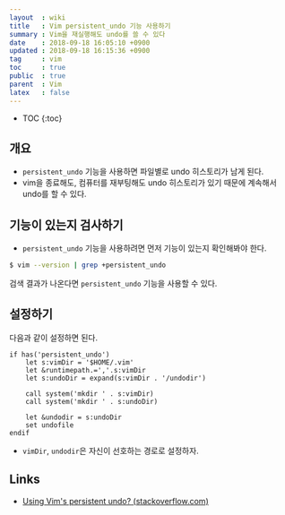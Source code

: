 ```yaml
---
layout  : wiki
title   : Vim persistent_undo 기능 사용하기
summary : Vim을 재실행해도 undo를 쓸 수 있다
date    : 2018-09-18 16:05:10 +0900
updated : 2018-09-18 16:15:36 +0900
tag     : vim
toc     : true
public  : true
parent  : Vim
latex   : false
---
```

* TOC
{:toc}

## 개요

* `persistent_undo` 기능을 사용하면 파일별로 undo 히스토리가 남게 된다.
* vim을 종료해도, 컴퓨터를 재부팅해도 undo 히스토리가 있기 때문에 계속해서 undo를 할 수 있다.

## 기능이 있는지 검사하기

* `persistent_undo` 기능을 사용하려면 먼저 기능이 있는지 확인해봐야 한다.

```sh
$ vim --version | grep +persistent_undo
```

검색 결과가 나온다면 `persistent_undo` 기능을 사용할 수 있다.

## 설정하기

다음과 같이 설정하면 된다.

```viml
if has('persistent_undo')
    let s:vimDir = '$HOME/.vim'
    let &runtimepath.=','.s:vimDir
    let s:undoDir = expand(s:vimDir . '/undodir')

    call system('mkdir ' . s:vimDir)
    call system('mkdir ' . s:undoDir)

    let &undodir = s:undoDir
    set undofile
endif
```

* `vimDir`, `undodir`은 자신이 선호하는 경로로 설정하자.

## Links

* [Using Vim's persistent undo? (stackoverflow.com)](https://stackoverflow.com/questions/5700389/using-vims-persistent-undo )


